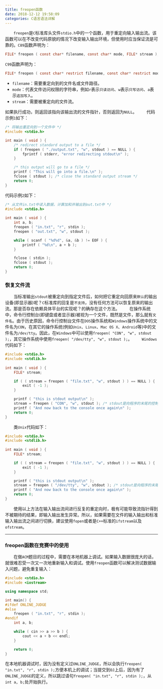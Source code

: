 ```yaml
---
title: freopen函数
date: 2018-12-12 19:58:09
categories: C语言语法详解
---
```

&emsp;&emsp;`freopen`是`C`标准库头文件`stdio.h`中的一个函数，用于重定向输入输出流。该函数可以在不改变代码原貌的情况下改变输入输出环境，但使用时应当保证流是可靠的。`C89`函数声明为：

``` c
FILE* freopen ( const char* filename, const char* mode, FILE* stream );
```

`C99`函数声明为：

``` c
FILE* freopen ( const char* restrict filename, const char* restrict mode, FILE* restrict stream );
```

- `filename`：需要重定向到的文件名或文件路径。
- `mode`：代表文件访问权限的字符串，例如`r`表示`只读访问`、`w`表示`只写访问`、`a`表示`追加写入`。
- `stream`：需要被重定向的文件流。

如果执行成功，则返回该指向该输出流的文件指针，否则返回为`NULL`。
&emsp;&emsp;代码示例`1`如下：

``` cpp
/* 将输出重定向到一个文件中 */
#include <stdio.h>

int main ( void ) {
    /* redirect standard output to a file */
    if ( freopen ( "./output.txt", "w", stdout ) == NULL ) {
        fprintf ( stderr, "error redirecting stdout\n" );
    }

    /* this output will go to a file */
    printf ( "This will go into a file.\n" );
    fclose ( stdout ); /* close the standard output stream */
    return 0;
}
```

代码示例`2`如下：

``` cpp
/* 从文件in.txt中读入数据，计算加和并输出到out.txt中 */
#include <stdio.h>
​
int main ( void ) {
    int a, b;
    freopen ( "in.txt", "r", stdin );
    freopen ( "out.txt", "w", stdout );

    while ( scanf ( "%d%d", &a, &b ) != EOF ) {
        printf ( "%d\n", a + b );
    }

    fclose ( stdin );
    fclose ( stdout );
    return 0;
}
```

### 恢复文件流

&emsp;&emsp;当标准输出`stdout`被重定向到指定文件后，如何把它重定向回原来`默认`的输出设备(即显示器)呢？`C`标准库的回复是`不支持`，没有任何方法可以恢复原来的输出流。那是否存在依赖具体平台的实现呢？的确存在这个方法。
&emsp;&emsp;在操作系统中，命令行控制台(即键盘或者显示器)被视为一个文件，既然是文件，那么就有`文件名`。由于历史原因，命令行控制台文件在`DOS`操作系统和`Windows`操作系统中的文件名为`CON`，在其它的操作系统(例如`Unix`、`Linux`、`Mac OS X`、`Android`等)中的文件名为`/dev/tty`。因此，在`Windows`中可以使用`freopen( "CON", "w", stdout );`，其它操作系统中使用`freopen( "/dev/tty", "w", stdout );`。
&emsp;&emsp;`Windows`代码如下：

``` cpp
#include <stdio.h>
#include <stdlib.h>
​
int main ( void ) {
    FILE* stream;

    if ( ( stream = freopen ( "file.txt", "w", stdout ) ) == NULL ) {
        exit ( -1 );
    }

    printf ( "this is stdout output\n" );
    stream = freopen ( "CON", "w", stdout ); /* stdout是向程序的末尾的控制台重定向 */
    printf ( "And now back to the console once again\n" );
    return 0;
}
```

&emsp;&emsp;类`Unix`代码如下：

``` cpp
#include <stdio.h>
#include <stdlib.h>
​
int main ( void ) {
    FILE* stream;

    if ( ( stream = freopen ( "file.txt", "w", stdout ) ) == NULL ) {
        exit ( -1 );
    }

    printf ( "this is stdout output\n" );
    stream = freopen ( "/dev/tty", "w", stdout ); /* stdout是向程序的末尾的控制台重定向 */
    printf ( "And now back to the console once again\n" );
    return 0;
}
```

&emsp;&emsp;使用以上方法在输入输出流间进行反复的重定向时，极有可能导致流指针得到不被期待的结果，即输入输出发生异常。所以，如果需要在文件的输入输出和标准输入输出流之间进行切换，建议使用`fopen`或者是`C++`标准的`ifstream`以及`ofstream`。

---

### freopen函数在竞赛中的使用

&emsp;&emsp;在做`ACM`题目的过程中，需要在本地机器上调试。如果输入数据很庞大的话，就很难忍受一次又一次地重新输入和调试。使用`freopen`函数可以解决测试数据输入问题，避免重复输入：

``` cpp
#include <stdio.h>
#include <iostream>

using namespace std;​

int main() {
#ifdef ONLINE_JUDGE
#else
    freopen ( "in.txt", "r", stdin );
#endif
    int a, b;

    while ( cin >> a >> b ) {
        cout << a + b << endl;
    }

    return 0;
}
```

在本地机器调试时，因为没有定义过`ONLINE_JUDGE`，所以会执行`freopen( "in.txt", "r", stdin );`方便本机上的调试；当提交到`OJ`上后，因为有了`ONLINE_JUDGE`的定义，所以跳过语句`freopen( "in.txt", "r", stdin );`，从`int a, b;`处开始执行。